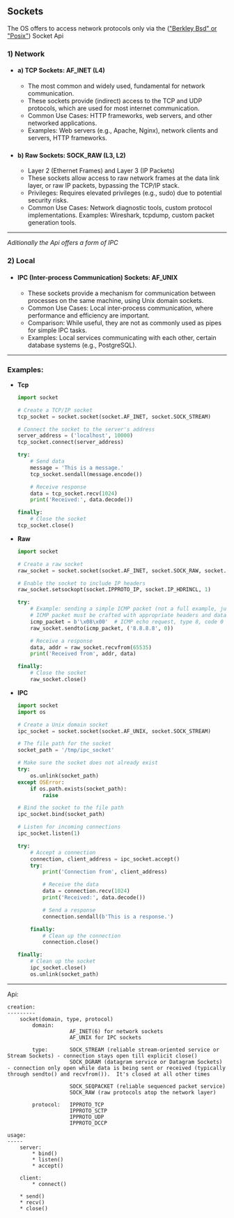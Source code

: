 ## Sockets 

The OS offers to access network protocols only via the (["Berkley Bsd" or "Posix"](https://en.wikipedia.org/wiki/Berkeley_sockets)) Socket Api
               



### 1) Network
- #### a) TCP Sockets: AF_INET  (L4)  
    - The most common and widely used, fundamental for network communication.
    - These sockets provide (indirect) access to the TCP and UDP protocols, which are used for most internet communication.
    - Common Use Cases: HTTP frameworks, web servers, and other networked applications.
    - Examples: Web servers (e.g., Apache, Nginx), network clients and servers, HTTP frameworks.

###
- #### b) Raw Sockets: SOCK_RAW  (L3, L2) 
    -  Layer 2 (Ethernet Frames) and Layer 3 (IP Packets)
    - These sockets allow access to raw network frames at the data link layer, or raw IP packets, bypassing the TCP/IP stack.
    - Privileges: Requires elevated privileges (e.g., sudo) due to potential security risks.
    - Common Use Cases: Network diagnostic tools, custom protocol implementations.
    Examples: Wireshark, tcpdump, custom packet generation tools.

----
_Aditionally the Api offers a form of IPC_
### 2) Local 
- #### IPC  (Inter-process Communication)  Sockets: AF_UNIX
    - These sockets provide a mechanism for communication between processes on the same machine, using Unix domain sockets.
    - Common Use Cases: Local inter-process communication, where performance and efficiency are important.
    - Comparison: While useful, they are not as commonly used as pipes for simple IPC tasks.
    - Examples: Local services communicating with each other, certain database systems (e.g., PostgreSQL).
---
### Examples:
- **Tcp**
    ```python
    import socket

    # Create a TCP/IP socket
    tcp_socket = socket.socket(socket.AF_INET, socket.SOCK_STREAM)

    # Connect the socket to the server's address
    server_address = ('localhost', 10000)
    tcp_socket.connect(server_address)

    try:
        # Send data
        message = 'This is a message.'
        tcp_socket.sendall(message.encode())

        # Receive response
        data = tcp_socket.recv(1024)
        print('Received:', data.decode())

    finally:
        # Close the socket
    tcp_socket.close()
    ```

- **Raw**
    ```python
    import socket

    # Create a raw socket
    raw_socket = socket.socket(socket.AF_INET, socket.SOCK_RAW, socket.IPPROTO_ICMP)

    # Enable the socket to include IP headers
    raw_socket.setsockopt(socket.IPPROTO_IP, socket.IP_HDRINCL, 1)

    try:
        # Example: sending a simple ICMP packet (not a full example, just for demonstration)
        # ICMP packet must be crafted with appropriate headers and data
        icmp_packet = b'\x08\x00'  # ICMP echo request, type 8, code 0
        raw_socket.sendto(icmp_packet, ('8.8.8.8', 0))

        # Receive a response
        data, addr = raw_socket.recvfrom(65535)
        print('Received from', addr, data)

    finally:
        # Close the socket
        raw_socket.close()
    ```

- **IPC**
    ```python
    import socket
    import os

    # Create a Unix domain socket
    ipc_socket = socket.socket(socket.AF_UNIX, socket.SOCK_STREAM)

    # The file path for the socket
    socket_path = '/tmp/ipc_socket'

    # Make sure the socket does not already exist
    try:
        os.unlink(socket_path)
    except OSError:
        if os.path.exists(socket_path):
            raise

    # Bind the socket to the file path
    ipc_socket.bind(socket_path)

    # Listen for incoming connections
    ipc_socket.listen(1)

    try:
        # Accept a connection
        connection, client_address = ipc_socket.accept()
        try:
            print('Connection from', client_address)

            # Receive the data
            data = connection.recv(1024)
            print('Received:', data.decode())

            # Send a response
            connection.sendall(b'This is a response.')

        finally:
            # Clean up the connection
            connection.close()

    finally:
        # Clean up the socket
        ipc_socket.close()
        os.unlink(socket_path)
    ```  

----
Api:
     
    creation:
    ---------
        socket(domain, type, protocol) 
            domain:    
                        AF_INET(6) for network sockets
                        AF_UNIX for IPC sockets

            type:       SOCK_STREAM (reliable stream-oriented service or Stream Sockets) - connection stays open till explicit close()
                        SOCK_DGRAM (datagram service or Datagram Sockets) - connection only open while data is being sent or received (typically through sendto() and recvfrom()).  It's closed at all other times
                                                                                    
                        SOCK_SEQPACKET (reliable sequenced packet service)
                        SOCK_RAW (raw protocols atop the network layer)

            protocol:   IPPROTO_TCP
                        IPPROTO_SCTP
                        IPPROTO_UDP
                        IPPROTO_DCCP

    usage:
    -----
        server:    
            * bind()    
            * listen()
            * accept() 

        client:    
            * connect()

        * send()
        * recv()   
        * close()